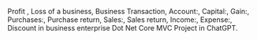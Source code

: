 Profit , Loss of a business, Business Transaction, Account:, Capital:, Gain:, Purchases:, Purchase return, Sales:, Sales return, Income:, Expense:, Discount in business enterprise Dot Net Core MVC Project in ChatGPT.
